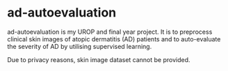 # ad-autoevaluation
ad-autoevaluation is my UROP and final year project. It is to preprocess clinical skin images of atopic dermatitis (AD) patients
and to auto-evaluate the severity of AD by utilising supervised learning.

Due to privacy reasons, skin image dataset cannot be provided.
